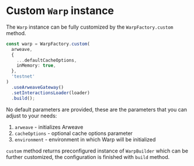 # Custom `Warp` instance

The `Warp` instance can be fully customized by the `WarpFactory.custom` method.

```typescript
const warp = WarpFactory.custom(
  arweave,
  {
    ...defaultCacheOptions,
    inMemory: true,
  },
  'testnet'
)
  .useArweaveGateway()
  .setInteractionsLoader(loader)
  .build();
```

No default parameters are provided, these are the parameters that you can adjust to your needs:

1. `arweave` - initializes Arweave
2. `cacheOptions` - optional cache options parameter
3. `environment` - environment in which Warp will be initialized

`custom` method returns preconfigured instance of `WarpBuilder` which can be further customized,
the configuration is finished with `build` method.
